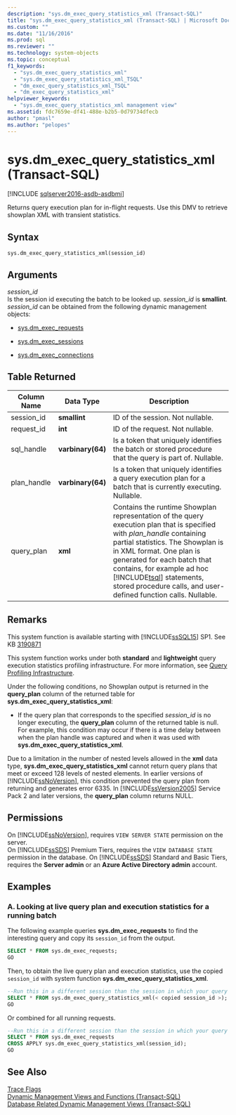 ```yaml
---
description: "sys.dm_exec_query_statistics_xml (Transact-SQL)"
title: "sys.dm_exec_query_statistics_xml (Transact-SQL) | Microsoft Docs"
ms.custom: ""
ms.date: "11/16/2016"
ms.prod: sql
ms.reviewer: ""
ms.technology: system-objects
ms.topic: conceptual
f1_keywords: 
  - "sys.dm_exec_query_statistics_xml"
  - "sys.dm_exec_query_statistics_xml_TSQL"
  - "dm_exec_query_statistics_xml_TSQL"
  - "dm_exec_query_statistics_xml"
helpviewer_keywords: 
  - "sys.dm_exec_query_statistics_xml management view"
ms.assetid: fdc7659e-df41-488e-b2b5-0d79734dfecb
author: "pmasl"
ms.author: "pelopes"
---
```

# sys.dm_exec_query_statistics_xml (Transact-SQL)

[!INCLUDE [sqlserver2016-asdb-asdbmi](../../includes/applies-to-version/sqlserver2016-asdb-asdbmi.md)]

Returns query execution plan for in-flight requests. Use this DMV to retrieve showplan XML with transient statistics. 

## Syntax

```
sys.dm_exec_query_statistics_xml(session_id)  
``` 

## Arguments 
*session_id*  
 Is the session id executing the batch to be looked up. *session_id* is **smallint**. *session_id* can be obtained from the following dynamic management objects:  
  
-   [sys.dm_exec_requests](../../relational-databases/system-dynamic-management-views/sys-dm-exec-requests-transact-sql.md)  
  
-   [sys.dm_exec_sessions](../../relational-databases/system-dynamic-management-views/sys-dm-exec-sessions-transact-sql.md)  
  
-   [sys.dm_exec_connections](../../relational-databases/system-dynamic-management-views/sys-dm-exec-connections-transact-sql.md)  

## Table Returned

|Column Name|Data Type|Description|  
|-----------------|---------------|-----------------|
|session_id|**smallint**|ID of the session. Not nullable.|
|request_id|**int**|ID of the request. Not nullable.|
|sql_handle|**varbinary(64)**|Is a token that uniquely identifies the batch or stored procedure that the query is part of. Nullable.|
|plan_handle|**varbinary(64)**|Is a token that uniquely identifies a query execution plan for a batch that is currently executing. Nullable.|
|query_plan|**xml**|Contains the runtime Showplan representation of the query execution plan that is specified with *plan_handle* containing partial statistics. The Showplan is in XML format. One plan is generated for each batch that contains, for example ad hoc [!INCLUDE[tsql](../../includes/tsql-md.md)] statements, stored procedure calls, and user-defined function calls. Nullable.|

## Remarks
This system function is available starting with [!INCLUDE[ssSQL15](../../includes/sssql15-md.md)] SP1. See KB [3190871](https://support.microsoft.com/help/3190871)

This system function works under both **standard** and **lightweight** query execution statistics profiling infrastructure. For more information, see [Query Profiling Infrastructure](../../relational-databases/performance/query-profiling-infrastructure.md).  

Under the following conditions, no Showplan output is returned in the **query_plan** column of the returned table for **sys.dm_exec_query_statistics_xml**:  
  
-   If the query plan that corresponds to the specified *session_id* is no longer executing, the **query_plan** column of the returned table is null. For example, this condition may occur if there is a time delay between when the plan handle was captured and when it was used with **sys.dm_exec_query_statistics_xml**.  
    
Due to a limitation in the number of nested levels allowed in the **xml** data type, **sys.dm_exec_query_statistics_xml** cannot return query plans that meet or exceed 128 levels of nested elements. In earlier versions of [!INCLUDE[ssNoVersion](../../includes/ssnoversion-md.md)], this condition prevented the query plan from returning and generates error 6335. In [!INCLUDE[ssVersion2005](../../includes/ssversion2005-md.md)] Service Pack 2 and later versions, the **query_plan** column returns NULL.   

## Permissions  
On [!INCLUDE[ssNoVersion](../../includes/ssnoversion-md.md)], requires `VIEW SERVER STATE` permission on the server.  
On [!INCLUDE[ssSDS](../../includes/sssds-md.md)] Premium Tiers, requires the `VIEW DATABASE STATE` permission in the database. On [!INCLUDE[ssSDS](../../includes/sssds-md.md)] Standard and Basic Tiers, requires the **Server admin** or an **Azure Active Directory admin** account.

## Examples  
  
### A. Looking at live query plan and execution statistics for a running batch  
 The following example queries **sys.dm_exec_requests** to find the interesting query and copy its `session_id` from the output.  
  
```sql  
SELECT * FROM sys.dm_exec_requests;  
GO  
```  
  
 Then, to obtain the live query plan and execution statistics, use the copied `session_id` with system function **sys.dm_exec_query_statistics_xml**.  
  
```sql  
--Run this in a different session than the session in which your query is running.
SELECT * FROM sys.dm_exec_query_statistics_xml(< copied session_id >);  
GO  
```   

 Or combined for all running requests.  
  
```sql  
--Run this in a different session than the session in which your query is running.
SELECT * FROM sys.dm_exec_requests
CROSS APPLY sys.dm_exec_query_statistics_xml(session_id);  
GO  
```   
  
## See Also
  [Trace Flags](../../t-sql/database-console-commands/dbcc-traceon-trace-flags-transact-sql.md)  
 [Dynamic Management Views and Functions &#40;Transact-SQL&#41;](~/relational-databases/system-dynamic-management-views/system-dynamic-management-views.md)   
 [Database Related Dynamic Management Views &#40;Transact-SQL&#41;](../../relational-databases/system-dynamic-management-views/database-related-dynamic-management-views-transact-sql.md)  

